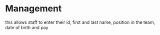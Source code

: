 # Management
this allows staff to enter their id, first and last name, position in the team, date of birth and pay
